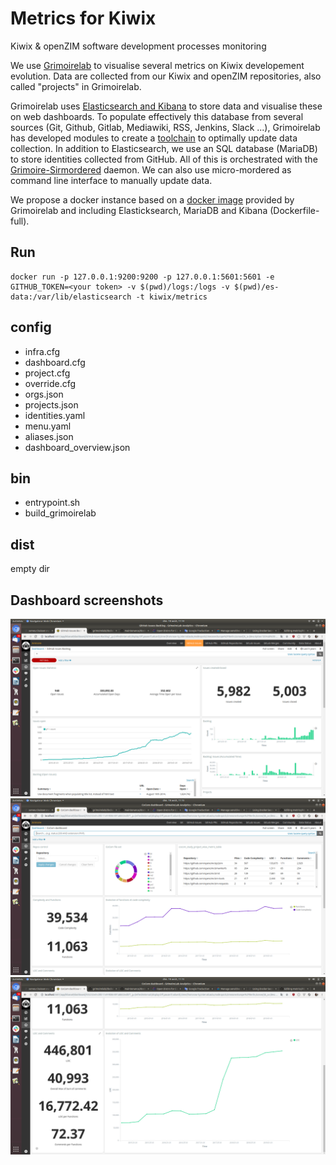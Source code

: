 # Metrics for Kiwix
Kiwix &amp; openZIM software development processes monitoring

We use [Grimoirelab](https://chaoss.github.io/grimoirelab/) to visualise several metrics on Kiwix developement evolution. Data are collected from our Kiwix and openZIM repositories, also called "projects" in Grimoirelab.

Grimoirelab uses [Elasticsearch and Kibana](https://www.elastic.co) to store data and visualise these on web dashboards. To populate effectively this database from several sources (Git, Github, Gitlab, Mediawiki, RSS, Jenkins, Slack ...), Grimoirelab has developed modules to create a [toolchain](https://chaoss.github.io/grimoirelab-tutorial/basics/components.html) to optimally update data collection. In addition to Elasticsearch, we use an SQL database (MariaDB) to store identities collected from GitHub. All of this is orchestrated with the [Grimoire-Sirmordered](https://github.com/chaoss/grimoirelab-sirmordred) daemon. We can also use micro-mordered as command line interface to manually update data.

We propose a docker instance based on a [docker image](https://github.com/chaoss/grimoirelab/tree/master/docker) provided by Grimoirelab and including Elasticksearch, MariaDB and Kibana (Dockerfile-full).

## Run


```
docker run -p 127.0.0.1:9200:9200 -p 127.0.0.1:5601:5601 -e GITHUB_TOKEN=<your token> -v $(pwd)/logs:/logs -v $(pwd)/es-data:/var/lib/elasticsearch -t kiwix/metrics
```

## config 

- infra.cfg
- dashboard.cfg
- project.cfg
- override.cfg
- orgs.json
- projects.json
- identities.yaml
- menu.yaml
- aliases.json
- dashboard_overview.json


## bin

- entrypoint.sh
- build_grimoirelab


## dist

empty dir

## Dashboard screenshots

![Backlog dashboard](screenshot-dashboard-backlog.png)
![CoCom dashboard 1/2](screenshot-dashboard-cocom1.png)
![CoCom dashboard 2/2](screenshot-dashboard-cocom2.png)
